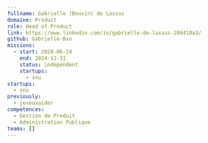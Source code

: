 ```yaml
---
fullname: Gabrielle (Bouxin) de Lassus
domaine: Produit
role: Head of Product
link: https://www.linkedin.com/in/gabrielle-de-lassus-286410a3/
github: Gabrielle-Bxn
missions:
  - start: 2020-06-24
    end: 2024-12-31
    status: independent
    startups:
      - snu
startups:
  - snu
previously:
  - jeveuxaider
competences:
  - Gestion de Produit
  - Administration Publique
teams: []
---
```

